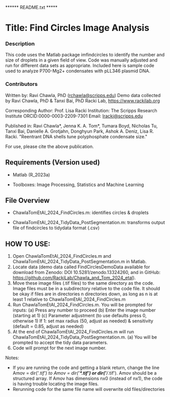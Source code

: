 
****** README.txt *****

# Title: Find Circles Image Analysis

### Description
This code uses the Matlab package imfindcircles to identify the number and size of 
droplets in a given field of view. Code was manually adjusted and run for different 
data sets as appropriate. Included here is sample code used to analyze P700-Mg2+ 
condensates with pLL346 plasmid DNA. 


### Contributors
Written by: Ravi Chawla, PhD (rchawla@scripps.edu)
Demo data collected by Ravi Chawla, PhD & Tanxi Bai, PhD
Racki Lab, https://www.rackilab.org

Corresponding Author: Prof. Lisa Racki
Institution: The Scripps Research Institute
ORCID:0000-0003-2209-7301
Email: lracki@scripps.edu 

Published in: 
Ravi Chawla*, Jenna K. A. Tom*, Tumara Boyd, Nicholas Tu, Tanxi Bai, Danielle A. Grotjahn, 
Donghyun Park, Ashok A. Deniz, Lisa R. Racki. "Reentrant DNA shells tune polyphosphate 
condensate size."  

For use, please cite the above publication.


## Requirements (Version used)
- Matlab (R_2023a)

- Toolboxes: Image Processing, Statistics and Machine Learning


## File Overview
- ChawlaTomEtAl_2024_FindCircles.m: identifies circles & droplets 

- ChawlaTomEtAl_2024_TidyData_PostSegmentation.m: transforms output file of findcircles to tidydata format (.csv)



## HOW TO USE: 
1. Open ChawlaTomEtAl_2024_FindCircles.m and ChawlaTomEtAl_2024_TidyData_PostSegmentation.m in Matlab.
2. Locate data (demo data called FindCirclesDemoData available for download from Zenodo: DOI 10.5281/zenodo.13324260, 
and in GitHub: https://github.com/RackiLab/Chawla_and_Tom_2024_etal).
3. Move these image files (.tif files) to the same directory as the code. Image files must be 
   in a subdirectory relative to the code file. It should be okay if files are in
   directories n directories down, as long as n is at least 1 relative to 
   ChawlaTomEtAl_2024_FindCircles.m
4. Run ChawlaTomEtAl_2024_FindCircles.m. You will be prompted for inputs:
   (a) Press any number to proceed 
   (b) Enter the image number (starting at 1)
   (c) Parameter adjustment (to use defaults press 0, otherwise 1)
       If 1: set max radius (50, adjust as needed) & sensitivity (default = 0.85, adjust as needed)
5. At the end of ChawlaTomEtAl_2024_FindCircles.m will run ChawlaTomEtAl_2024_TidyData_PostSegmentation.m.
   (a) You will be prompted to accept the tidy data parameters. 
6. Code will prompt for the next image number. 


Notes: 
- If you are running the code and getting a blank return, change the line 
  Amov = dir('*.tif') to Amov = dir('**\*.tif') or dir('**/*.tif'). Amov should be a
  structured array. If Amov has dimensions nx0 (instead of nx1), the code is having
  trouble locating the image files. 
- Rerunning code for the same file name will overwrite old files/directories


